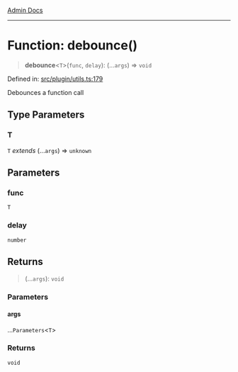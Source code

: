 [Admin Docs](/)

***

# Function: debounce()

> **debounce**\<`T`\>(`func`, `delay`): (...`args`) => `void`

Defined in: [src/plugin/utils.ts:179](https://github.com/Sourya07/talawa-api/blob/583d62db9438de398bb9012a4a2617e2cb268b08/src/plugin/utils.ts#L179)

Debounces a function call

## Type Parameters

### T

`T` *extends* (...`args`) => `unknown`

## Parameters

### func

`T`

### delay

`number`

## Returns

> (...`args`): `void`

### Parameters

#### args

...`Parameters`\<`T`\>

### Returns

`void`
